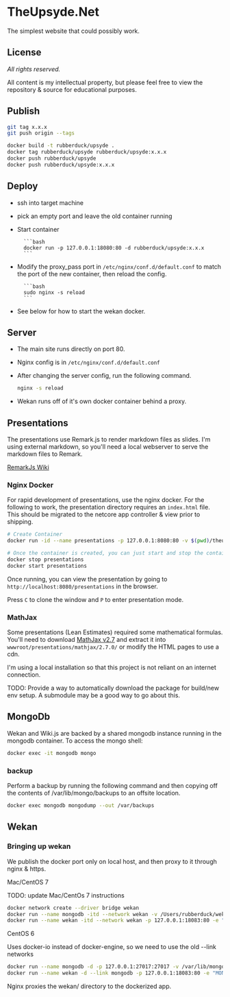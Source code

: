 # TheUpsyde.Net

The simplest website that could possibly work.

## License

*All rights reserved.*

All content is my intellectual property, but please feel free to view the repository & source for educational purposes. 

## Publish

```bash 
git tag x.x.x
git push origin --tags

docker build -t rubberduck/upsyde .
docker tag rubberduck/upsyde rubberduck/upsyde:x.x.x
docker push rubberduck/upsyde
docker push rubberduck/upsyde:x.x.x
```

## Deploy

- ssh into target machine
- pick an empty port and leave the old container running
- Start container

        ```bash
        docker run -p 127.0.0.1:18080:80 -d rubberduck/upsyde:x.x.x
        ```

- Modify the proxy_pass port in `/etc/nginx/conf.d/default.conf` to match the port of the new container, then reload the config.

        ```bash
        sudo nginx -s reload
        ```

- See below for how to start the wekan docker.

## Server

- The main site runs directly on port 80.
- Nginx config is in `/etc/nginx/conf.d/default.conf`

- After changing the server config, run the following command.

    ```bash
    nginx -s reload
    ```

- Wekan runs off of it's own docker container behind a proxy.

## Presentations

The presentations use Remark.js to render markdown files as slides.
I'm using external markdown, so you'll need a local webserver to serve the markdown files to Remark.

[RemarkJs Wiki](https://github.com/gnab/remark/wiki)

### Nginx Docker

For rapid development of presentations, use the nginx docker.
For the following to work, the presentation directory requires an `index.html` file.
This should be migrated to the netcore app controller & view prior to shipping.

```bash
# Create Container
docker run -id --name presentations -p 127.0.0.1:8080:80 -v $(pwd)/theupsyde/wwwroot:/usr/share/nginx/html:ro nginx

# Once the container is created, you can just start and stop the container
docker stop presentations
docker start presentations
```

Once running, you can view the presentation by going to `http://localhost:8080/presentations` in the browser.

Press `C` to clone the window and `P` to enter presentation mode.

### MathJax

Some presentations (Lean Estimates) required some mathematical formulas.
You'll need to download [MathJax v2.7](https://github.com/mathjax/MathJax/archive/2.7.0.zip) and extract it into `wwwroot/presentations/mathjax/2.7.0/` or modify the HTML pages to use a cdn.

I'm using a local installation so that this project is not reliant on an internet connection.

TODO: Provide a way to automatically download the package for build/new env setup. 
        A submodule may be a good way to go about this.

## MongoDb

Wekan and Wiki.js are backed by a shared mongodb instance running in the mongodb container.
To access the mongo shell: 

```bash
docker exec -it mongodb mongo
```

### backup

Perform a backup by running the following command and then copying off the contents of /var/lib/mongo/backups to an offsite location.

```bash
docker exec mongodb mongodump --out /var/backups
```

## Wekan
### Bringing up wekan

We publish the docker port only on local host, and then proxy to it through nginx & https.

Mac/CentOS 7

TODO: update Mac/CentOs 7 instructions

```bash
docker network create --driver bridge wekan
docker run --name mongodb -itd --network wekan -v /Users/rubberduck/wekan/data:/data/db mongo
docker run --name wekan -itd --network wekan -p 127.0.0.1:18083:80 -e "MONGO_URL=mongodb://wekandb/wekan" -e "ROOT_URL=https://theupsyde.net/wekan" wekanteam/wekan:v0.24
```

CentOS 6

Uses docker-io instead of docker-engine, so we need to use the old --link networks

```bash
docker run --name mongodb -d -p 127.0.0.1:27017:27017 -v /var/lib/mongo/data/db:/data/db -v /var/lib/mongo/backups:/var/backups mongo
docker run --name wekan -d --link mongodb -p 127.0.0.1:18083:80 -e "MONGO_URL=mongodb://mongodb/wekan" -e "ROOT_URL=https://theupsyde.net/wekan" wekanteam/wekan:v0.24
```

Nginx proxies the wekan/ directory to the dockerized app.